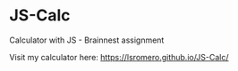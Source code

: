 # JS-Calc
Calculator with JS - Brainnest assignment

Visit my calculator here: https://lsromero.github.io/JS-Calc/
